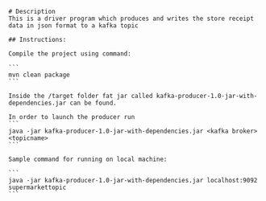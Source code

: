     # Description
    This is a driver program which produces and writes the store receipt data in json format to a kafka topic

    ## Instructions:

    Compile the project using command:

    ```
    mvn clean package
    ```

    Inside the /target folder fat jar called kafka-producer-1.0-jar-with-dependencies.jar can be found.

    In order to launch the producer run
    ```
    java -jar kafka-producer-1.0-jar-with-dependencies.jar <kafka broker> <topicname>
    ```

    Sample command for running on local machine:

    ```
    java -jar kafka-producer-1.0-jar-with-dependencies.jar localhost:9092 supermarkettopic
    ```
